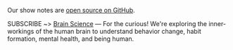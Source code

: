 Our show notes are [open source on GitHub](https://github.com/thechangelog/show-notes).

SUBSCRIBE ~> [Brain Science](https://changelog.com/brainscience) — For the curious! We're exploring the inner-workings of the human brain to understand behavior change, habit formation, mental health, and being human.